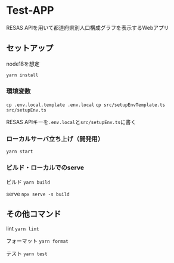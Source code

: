 # Test-APP

RESAS APIを用いて都道府県別人口構成グラフを表示するWebアプリ

## セットアップ

node18を想定

```yarn install```

### 環境変数

```cp .env.local.template .env.local```
```cp src/setupEnvTemplate.ts src/setupEnv.ts```

RESAS APIキーを`.env.local`と`src/setupEnv.ts`に書く

### ローカルサーバ立ち上げ（開発用）

```yarn start```

### ビルド・ローカルでのserve

ビルド
```yarn build```

serve
```npx serve -s build```

## その他コマンド

lint
```yarn lint```

フォーマット
```yarn format```

テスト
```yarn test```
